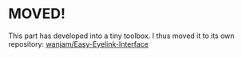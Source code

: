 # MOVED!
This part has developed into a tiny toolbox. I thus moved it to its own repository: [wanjam/Easy-Eyelink-Interface](https://github.com/wanjam/Easy-Eyelink-Interface)